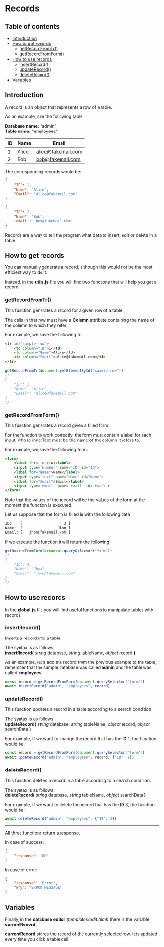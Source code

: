 # Records

## Table of contents

- [Introduction](#introduction)
- [How to get records](#how-to-get-records)
    - [getRecordFromTr()](#getrecordfromtr)
    - [getRecordFromForm()](#getrecordfromform)
- [How to use records](#how-to-use-records)
    - [insertRecord()](#insertrecord)
    - [updateRecord()](#updaterecord)
    - [deleteRecord()](#deleterecord)
- [Variables](#variables)

## Introduction

A record is an object that represents a row of a table.

As an example, see the following table:

**Database name:** "admin" <br>
**Table name:** "employees"

| ID | Name | Email
|--|--|--
| 1 | Alice | alice@fakemail.com
| 2 | Bob | bob@fakemail.com

The corresponding records would be:

```json
{
    "ID": 1,
    "Name": "Alice",
    "Email": "alice@fakemail.com"
}

{
    "ID": 2,
    "Name": "Bob",
    "Email": "bob@fakemail.com"
}
```

Records are a way to tell the program what data to insert, edit or delete in a table.

## How to get records

You can manually generate a record, although this would not be the most efficient way to do it.

Instead, in the **utils.js** file you will find two functions that will help you get a record

### getRecordFromTr()

This function generates a record for a given row of a table.

The cells in that row must have a **Column** attribute containing the name of the column to which they refer.

For example, we have the following tr:
```html
<tr id="sample-row">
    <td column="ID">1</td>
    <td column="Name">Alice</td>
    <td column="Email">alice@fakemail.com</td>
</tr>
```
```js
getRecordFromTr(document.getElementById("sample-row"))
/*
{
    "ID": 1,
    "Name": "Alice",
    "Email": "alice@fakemail.com"
}
*/
```

### getRecordFromForm()

This function generates a record given a filled form.

For the function to work correctly, the form must contain a label for each input, whose innerText must be the name of the column it refers to.

For example, we have the following form:
```html
<form>
    <label for="ID">ID</label>
    <input type="number" name="ID" id="ID">
    <label for="Name">Name</label>
    <input type="text" name="Name" id="Name">
    <label for="Email">Email</label>
    <input type="email" name="Email" id="Email">
</form>
```

Note that the values of the record will be the values of the form at the moment the function is executed.

Let us suppose that the form is filled in with the following data
```txt
ID:    [                   3 ]
Name:  [                Jhon ]
Email: [   jhon@fakemail.com ]
```

If we execute the function it will return the following

```js
getRecordFromForm(document.querySelector("form"))
/*
{
    "ID": 3,
    "Name": "Jhon",
    "Email": "jhon@fakemail.com"
}
*/
```

## How to use records

In the **global.js** file you will find useful functions to manipulate tables with records.

### insertRecord()

Inserts a record into a table

The syntax is as follows:<br>
**insertRecord(** *string* database, *string* tableName, *object* record **)**

As an example, let's add the record from the previous example to the table, remember that the sample database was called **admin** and the table was called **employees**.
```js
const record = getRecordFromForm(document.querySelector("form"))
await insertRecord("admin", "employees", record)
```
### updateRecord()

This function updates a record in a table according to a search condition.

The syntax is as follows:<br>
**updateRecord(** *string* database, *string* tableName, *object* record, *object* searchData **)**

For example, if we want to change the record that has the **ID** 1, the function would be:

```js
const record = getRecordFromForm(document.querySelector("form"))
await updateRecord("admin", "employees", record, {"ID": 1})
```
### deleteRecord()

This function deletes a record in a table according to a search condition.

The syntax is as follows:<br>
**deleteRecord(** *string* database, *string* tableName, *object* searchData **)**

For example, if we want to delete the record that has the **ID** 3, the function would be:

```js
await deleteRecord("admin", "employees", {"ID": 3})
```
<hr>
All three functions return a response.

In case of success:
```json
{
    "response": "OK"
}
```
In case of error:
```json
{
    "response": "Error",
    "why": "ERROR MESSAGE"
}
```

## Variables
Finally, in the **database editor** *(templates/edit.html)* there is the variable **currentRecord**.

**currentRecord** stores the record of the currently selected row. It is updated every time you click a table cell.